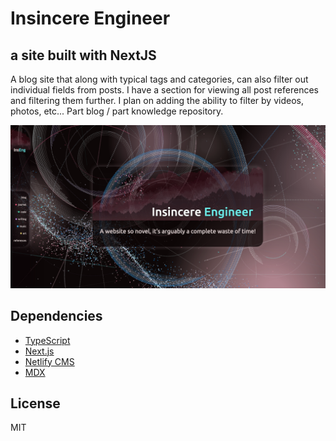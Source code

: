 # Insincere Engineer

## a site built with NextJS

A blog site that along with typical tags and categories, can also filter out individual fields from posts. I have a section for viewing all post references and filtering them further. I plan on adding the ability to filter by videos, photos, etc...
Part blog / part knowledge repository.

[![Insincere Engineer Preview Image](https://raw.githubusercontent.com/jfitzsimmons/joe-nextjs-blog/main/preview.png)](https://insincereengineer.netlify.app/ 'Insincere Engineer Link')

## Dependencies

- [TypeScript](https://www.typescriptlang.org/)
- [Next.js](https://nextjs.org/)
- [Netlify CMS](https://www.netlifycms.org/)
- [MDX](https://mdxjs.com/)

## License

MIT
